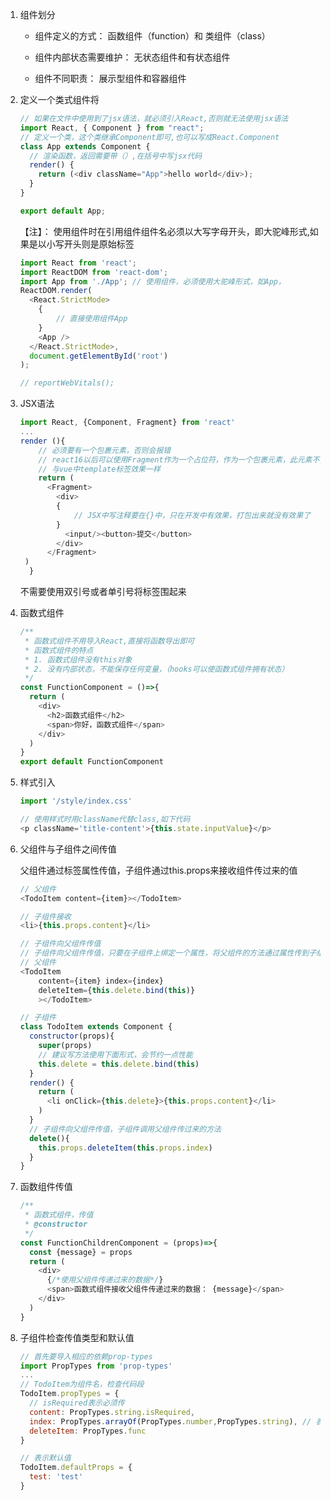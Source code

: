 1. 组件划分

   * 组件定义的方式： 函数组件（function）和 类组件（class）

   * 组件内部状态需要维护： 无状态组件和有状态组件

   * 组件不同职责： 展示型组件和容器组件

     

2. 定义一个类式组件将

   ```js
   // 如果在文件中使用到了jsx语法，就必须引入React,否则就无法使用jsx语法
   import React, { Component } from "react";
   // 定义一个类，这个类继承Component即可,也可以写成React.Component
   class App extends Component {
     // 渲染函数，返回需要带（）,在括号中写jsx代码
     render() {
       return (<div className="App">hello world</div>);
     }
   }
   
   export default App;
   ```

   【注】： 使用组件时在引用组件组件名必须以大写字母开头，即大驼峰形式,如果是以小写开头则是原始标签

   ```js
   import React from 'react';
   import ReactDOM from 'react-dom';
   import App from './App'; // 使用组件，必须使用大驼峰形式，如App，
   ReactDOM.render(
     <React.StrictMode>
       {
           // 直接使用组件App
       }
       <App /> 
     </React.StrictMode>,
     document.getElementById('root')
   );
   
   // reportWebVitals();
   
   ```

   

3. JSX语法

   ```js
   import React, {Component, Fragment} from 'react'
   ...
   render (){
       // 必须要有一个包裹元素，否则会报错
       // react16以后可以使用Fragment作为一个占位符，作为一个包裹元素，此元素不会被显示在编译后的代码中，
       // 与vue中template标签效果一样
       return (
         <Fragment>
           <div>
           {
               // JSX中写注释要在{}中，只在开发中有效果，打包出来就没有效果了
           }
             <input/><button>提交</button>
           </div>
         </Fragment>
    )
     }
   ```

   不需要使用双引号或者单引号将标签围起来

4. 函数式组件

   ```js
   /**
    * 函数式组件不用导入React,直接将函数导出即可
    * 函数式组件的特点
    * 1. 函数式组件没有this对象
    * 2. 没有内部状态，不能保存任何变量，（hooks可以使函数式组件拥有状态）
    */
   const FunctionComponent = ()=>{
     return (
       <div>
         <h2>函数式组件</h2>
         <span>你好，函数式组件</span>
       </div>
     )
   }
   export default FunctionComponent
   ```

   

5. 样式引入

   ```js
   import '/style/index.css'
   
   // 使用样式时用className代替class,如下代码
   <p className='title-content'>{this.state.inputValue}</p>
   ```

6. 父组件与子组件之间传值

   父组件通过标签属性传值，子组件通过this.props来接收组件传过来的值

   ```js
   // 父组件
   <TodoItem content={item}></TodoItem>
   
   // 子组件接收
   <li>{this.props.content}</li>
   ```

   ```js
   // 子组件向父组件传值
   // 子组件向父组件传值，只要在子组件上绑定一个属性，将父组件的方法通过属性传到子组件中，子组件调用父组件传递过去的方法，并把需要的数据作为参数传过来即可，如deleteItem 
   // 父组件
   <TodoItem 
       content={item} index={index}
       deleteItem={this.delete.bind(this)}
       ></TodoItem>
   
   // 子组件
   class TodoItem extends Component {
     constructor(props){
       super(props)
       // 建议写方法使用下面形式，会节约一点性能
       this.delete = this.delete.bind(this)
     }
     render() {
       return (
         <li onClick={this.delete}>{this.props.content}</li>
       )
     }
     // 子组件向父组件传值，子组件调用父组件传过来的方法
     delete(){
       this.props.deleteItem(this.props.index)
     }
   }
   ```

7. 函数组件传值

   ```js
   /**
    * 函数式组件，传值
    * @constructor
    */
   const FunctionChildrenComponent = (props)=>{
     const {message} = props
     return (
       <div>
         {/*使用父组件传递过来的数据*/}
         <span>函数式组件接收父组件传递过来的数据： {message}</span>
       </div>
     )
   }
   ```

   

8. 子组件检查传值类型和默认值

   ```js
   // 首先要导入相应的依赖prop-types
   import PropTypes from 'prop-types'
   ...
   // TodoItem为组件名，检查代码段
   TodoItem.propTypes = {
     // isRequired表示必须传
     content: PropTypes.string.isRequired,
     index: PropTypes.arrayOf(PropTypes.number,PropTypes.string), // 表示既可以是number也可以是string
     deleteItem: PropTypes.func
   }
   ```

   ```js
   // 表示默认值
   TodoItem.defaultProps = {
     test: 'test'
   }
   ```

   
